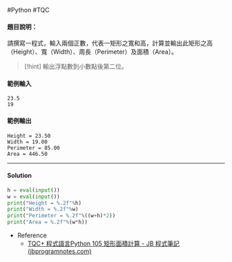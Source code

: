 #Python #TQC 
#### 題目說明：

請撰寫一程式，輸入兩個正數，代表一矩形之寬和高，計算並輸出此矩形之高（Height）、寬（Width）、周長（Perimeter）及面積（Area）。

> [!hint]
> 輸出浮點數到小數點後第二位。

#### 範例輸入

```
23.5
19
```

#### 範例輸出

```
Height = 23.50
Width = 19.00
Perimeter = 85.00
Area = 446.50 
```

---
#### Solution
```python linenums="1"
h = eval(input())
w = eval(input())
print("Height = %.2f"%h)
print("Width = %.2f"%w)
print("Perimeter = %.2f"%((w+h)*2))
print("Area = %.2f"%(w*h))
```
- Reference
	- [TQC+ 程式語言Python 105 矩形面積計算 - JB 程式筆記 (jbprogramnotes.com)](https://jbprogramnotes.com/2020/05/tqc-%e7%a8%8b%e5%bc%8f%e8%aa%9e%e8%a8%80python-105-%e7%9f%a9%e5%bd%a2%e9%9d%a2%e7%a9%8d%e8%a8%88%e7%ae%97/)
